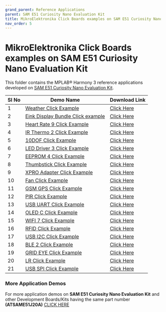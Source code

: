 ```yaml
---
grand_parent: Reference Applications
parent: SAM E51 Curiosity Nano Evaluation Kit
title: MikroElektronika Click Boards examples on SAM E51 Curiosity Nano Evaluation Kit
nav_order: 5
---
```

# MikroElektronika Click Boards examples on SAM E51 Curiosity Nano Evaluation Kit

This folder contains the MPLAB® Harmony 3 reference applications developed on [SAM E51 Curiosity Nano Evaluation Kit](https://www.microchip.com/DevelopmentTools/ProductDetails/PartNO/EV76S68A).   

|SI No| Demo Name | Download Link |
| --- | --- | -- |
| 1 | [Weather Click Example](./weather/readme.md) | [Click Here](https://github.com/Microchip-MPLAB-Harmony/reference_apps/releases/latest/download/weather.zip)  |
| 2 | [Eink Display Bundle Click example](./eink_bundle/readme.md) | [Click Here](https://github.com/Microchip-MPLAB-Harmony/reference_apps/releases/latest/download/eink_bundle.zip)  |
| 3 | [Heart Rate 9 Click Example](./heartrate9/readme.md) | [Click Here](https://github.com/Microchip-MPLAB-Harmony/reference_apps/releases/latest/download/heartrate9.zip)  |
| 4 | [IR Thermo 2 Click Example](./ir_thermo2/readme.md) | [Click Here](https://github.com/Microchip-MPLAB-Harmony/reference_apps/releases/latest/download/ir_thermo2.zip)  |
| 5 | [10DOF Click Example](./10dof/readme.md) | [Click Here](https://github.com/Microchip-MPLAB-Harmony/reference_apps/releases/latest/download/10dof.zip)  |
| 6 | [LED Driver 3 Click Example](./leddriver3/readme.md) | [Click Here](https://github.com/Microchip-MPLAB-Harmony/reference_apps/releases/latest/download/leddriver3.zip)  |
| 7 | [EEPROM 4 Click Example](./eeprom4/readme.md) | [Click Here](https://github.com/Microchip-MPLAB-Harmony/reference_apps/releases/latest/download/eeprom4.zip)  |
| 8 | [Thumbstick Click Example](./thumbstick/readme.md) | [Click Here](https://github.com/Microchip-MPLAB-Harmony/reference_apps/releases/latest/download/thumbstick.zip)  |
| 9 | [XPRO Adapter Click Example](./xpro_adapter/readme.md) | [Click Here](https://github.com/Microchip-MPLAB-Harmony/reference_apps/releases/latest/download/xpro_adapter.zip)  |
| 10 | [Fan Click Example](./fan/readme.md) | [Click Here](https://github.com/Microchip-MPLAB-Harmony/reference_apps/releases/latest/download/fan.zip)  |
| 11 | [GSM GPS Click Example](./gsm_gps/readme.md) | [Click Here](https://github.com/Microchip-MPLAB-Harmony/reference_apps/releases/latest/download/gsm_gps.zip)  |
| 12 | [PIR Click Example](./pir/readme.md) | [Click Here](https://github.com/Microchip-MPLAB-Harmony/reference_apps/releases/latest/download/pir.zip)  |
| 13 | [USB UART Click Example](./usb_uart/readme.md) | [Click Here](https://github.com/Microchip-MPLAB-Harmony/reference_apps/releases/latest/download/usb_uart.zip)  |
| 14 | [OLED C Click Example](./oled_c/readme.md) | [Click Here](https://github.com/Microchip-MPLAB-Harmony/reference_apps/releases/latest/download/oled_c.zip)  |
| 15 | [WIFI 7 Click Example](./wifi_7/readme.md) | [Click Here](https://github.com/Microchip-MPLAB-Harmony/reference_apps/releases/latest/download/wifi_7_click.zip) |
| 16 | [RFID Click Example](./rfid/readme.md) | [Click Here](https://github.com/Microchip-MPLAB-Harmony/reference_apps/releases/latest/download/rfid.zip)  |
| 17 | [USB I2C Click Example](./usb_i2c/readme.md) | [Click Here](https://github.com/Microchip-MPLAB-Harmony/reference_apps/releases/latest/download/usb_i2c.zip)  |
| 18 | [BLE 2 Click Example](./ble2/readme.md) | [Click Here](https://github.com/Microchip-MPLAB-Harmony/reference_apps/releases/latest/download/ble2.zip)  |
| 19 | [GRID EYE Click Example](./grid_eye/readme.md) | [Click Here](https://github.com/Microchip-MPLAB-Harmony/reference_apps/releases/latest/download/grid_eye.zip)  |
| 20 | [LR Click Example](./lr/readme.md) | [Click Here](https://github.com/Microchip-MPLAB-Harmony/reference_apps/releases/latest/download/lr.zip)  |
| 21 | [USB SPI Click Example](./usb_spi/readme.md) | [Click Here](https://github.com/Microchip-MPLAB-Harmony/reference_apps/releases/latest/download/usb_spi.zip)  |
### More Application Demos

For more application demos on **SAM E51 Curiosity Nano Evaluation Kit** and other Development Boards/Kits having the same part number **(ATSAME51J20A)** <a href="https://mplab-discover.microchip.com/v1/itemtype/com.microchip.ide.project?s0=ATSAME51J20A" target="_blank"> CLICK HERE </a>
